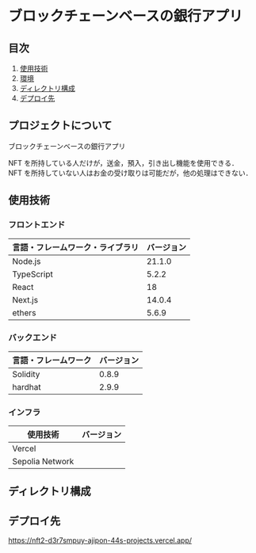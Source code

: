# ブロックチェーンベースの銀行アプリ

## 目次

1. [使用技術](#使用技術)
2. [環境](#環境)
3. [ディレクトリ構成](#ディレクトリ構成)
4. [デプロイ先](#デプロイ先)

<!-- プロジェクトについて -->

## プロジェクトについて

ブロックチェーンベースの銀行アプリ

<!-- プロジェクトの概要を記載 -->

NFT を所持している人だけが，送金，預入，引き出し機能を使用できる．<br>
NFT を所持していない人はお金の受け取りは可能だが，他の処理はできない．

## 使用技術

<!-- 言語、フレームワーク、ミドルウェア、インフラの一覧とバージョンを記載 -->

### フロントエンド

| 言語・フレームワーク・ライブラリ | バージョン |
| -------------------------------- | ---------- |
| Node.js                          | 21.1.0     |
| TypeScript                       | 5.2.2      |
| React                            | 18         |
| Next.js                          | 14.0.4     |
| ethers                           | 5.6.9      |

### バックエンド

| 言語・フレームワーク | バージョン |
| -------------------- | ---------- |
| Solidity             | 0.8.9      |
| hardhat              | 2.9.9      |

### インフラ

| 使用技術        | バージョン |
| --------------- | ---------- |
| Vercel          |            |
| Sepolia Network |            |

## ディレクトリ構成

## デプロイ先

https://nft2-d3r7smpuy-ajipon-44s-projects.vercel.app/
